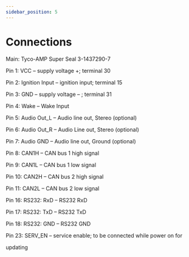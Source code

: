 ```yaml
---
sidebar_position: 5
---
```


# Connections

Main: Tyco-AMP Super Seal 3-1437290-7

Pin 1: VCC – supply voltage +; terminal 30

Pin 2: Ignition Input – ignition input; terminal 15

Pin 3: GND – supply voltage –  ; terminal 31

Pin 4: Wake – Wake Input

Pin 5: Audio Out_L – Audio line out, Stereo (optional)

Pin 6: Audio Out_R – Audio Line out, Stereo (optional)

Pin 7: Audio GND – Audio line out, Ground (optional)

Pin 8: CAN1H – CAN bus 1 high signal

Pin 9: CAN1L – CAN bus 1 low signal

Pin 10: CAN2H – CAN bus 2 high signal

Pin 11: CAN2L – CAN bus 2 low signal

Pin 16: RS232: RxD – RS232 RxD

Pin 17: RS232: TxD – RS232 TxD

Pin 18: RS232: GND – RS232 GND

Pin 23: SERV_EN – service enable; to be connected while power on for

updating
